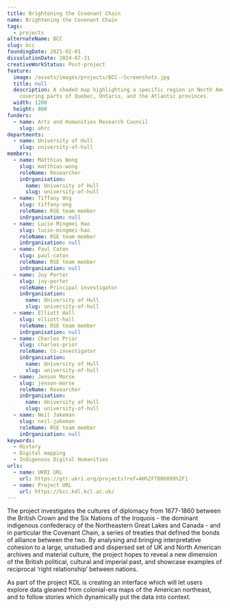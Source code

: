 ```yaml
---
title: Brightening the Covenant Chain
name: Brightening the Covenant Chain
tags:
  - projects
alternateName: BCC
slug: bcc
foundingDate: 2021-02-01
dissolutionDate: 2024-07-31
creativeWorkStatus: Post-project
feature:
  image: /assets/images/projects/BCC--Screenshots.jpg
  title: null
  description: A shaded map highlighting a specific region in North America,
    covering parts of Quebec, Ontario, and the Atlantic provinces.
  width: 1200
  height: 800
funders:
  - name: Arts and Humanities Research Council
    slug: ahrc
departments:
  - name: University of Hull
    slug: university-of-hull
members:
  - name: Matthias Wong
    slug: matthias-wong
    roleName: Researcher
    inOrganisation:
      name: University of Hull
      slug: university-of-hull
  - name: Tiffany Ong
    slug: tiffany-ong
    roleName: RSE team member
    inOrganisation: null
  - name: Lucie Mingmei Hao
    slug: lucie-mingmei-hao
    roleName: RSE team member
    inOrganisation: null
  - name: Paul Caton
    slug: paul-caton
    roleName: RSE team member
    inOrganisation: null
  - name: Joy Porter
    slug: joy-porter
    roleName: Principal investigator
    inOrganisation:
      name: University of Hull
      slug: university-of-hull
  - name: Elliott Hall
    slug: elliott-hall
    roleName: RSE team member
    inOrganisation: null
  - name: Charles Prior
    slug: charles-prior
    roleName: Co-investigator
    inOrganisation:
      name: University of Hull
      slug: university-of-hull
  - name: Jenson Morse
    slug: jenson-morse
    roleName: Researcher
    inOrganisation:
      name: University of Hull
      slug: university-of-hull
  - name: Neil Jakeman
    slug: neil-jakeman
    roleName: RSE team member
    inOrganisation: null
keywords:
  - History
  - Digital mapping
  - Indigenous Digital Humanities
urls:
  - name: UKRI URL
    url: https://gtr.ukri.org/projects?ref=AH%2FT006099%2F1
  - name: Project URL
    url: https://bcc.kdl.kcl.ac.uk/
---
```


The project investigates the cultures of diplomacy from 1677-1860 between the British Crown and the Six Nations of the Iroquois - the dominant indigenous confederacy of the Northeastern Great Lakes and Canada - and in particular the Covenant Chain, a series of treaties that defined the bonds of alliance between the two. By analysing and bringing interpretative cohesion to a large, unstudied and dispersed set of UK and North American archives and material culture, the project hopes to reveal a new dimension of the British political, cultural and imperial past, and showcase examples of reciprocal ‘right relationship’ between nations.

As part of the project KDL is creating an interface which will let users explore data gleaned from colonial-era maps of the American northeast, and to follow stories which dynamically put the data into context.
